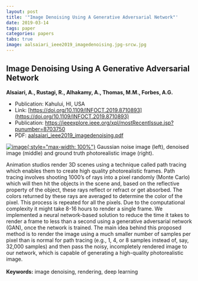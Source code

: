```yaml
---
layout: post
title: '"Image Denoising Using A Generative Adversarial Network"'
date: 2019-03-14
tags: paper
categories: papers
tabs: true
image: aalsaiari_ieee2019_imagedenoising.jpg-srcw.jpg
---
```


## Image Denoising Using A Generative Adversarial Network
**Alsaiari, A., Rustagi, R., Alhakamy, A., Thomas, M.M., Forbes, A.G.**
- Publication: Kahului, HI, USA
- Link: [https://doi.org/10.1109/INFOCT.2019.8710893](https://doi.org/10.1109/INFOCT.2019.8710893)
- Publication: https://ieeexplore.ieee.org/xpl/mostRecentIssue.jsp?punumber=8703750
- PDF: [aalsaiari_ieee2019_imagedenoising.pdf](/documents/aalsaiari_ieee2019_imagedenoising.pdf)


[![image](https://www.evl.uic.edu/output/originals/aalsaiari_ieee2019_imagedenoising.jpg-srcw.jpg){:style="max-width: 100%"}](https://www.evl.uic.edu/output/originals/aalsaiari_ieee2019_imagedenoising.jpg-srcw.jpg)
Gaussian noise image (left), denoised image (middle) and ground truth photorealistic image (right).

Animation studios render 3D scenes using a technique called path tracing which enables them to create high quality photorealistic frames. Path tracing involves shooting 1000&rsquo;s of rays into a pixel randomly (Monte Carlo) which will then hit the objects in the scene and, based on the reflective property of the object, these rays reflect or refract or get absorbed. The colors returned by these rays are averaged to determine the color of the pixel. This process is repeated for all the pixels. Due to the computational complexity it might take 8-16 hours to render a single frame. We implemented a neural network-based solution to reduce the time it takes to render a frame to less than a second using a generative adversarial network (GAN), once the network is trained. The main idea behind this proposed method is to render the image using a much smaller number of samples per pixel than is normal for path tracing (e.g., 1, 4, or 8 samples instead of, say, 32,000 samples) and then pass the noisy, incompletely rendered image to our network, which is capable of generating a high-quality photorealistic image.<br><br>
<strong>Keywords:</strong>  image denoising, rendering, deep learning
